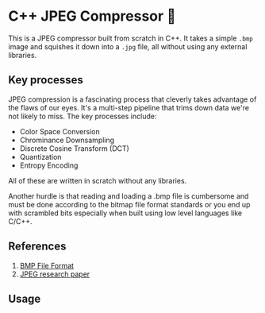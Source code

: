 # C++ JPEG Compressor 📸

This is a JPEG compressor built from scratch in C++. It takes a simple `.bmp` image and squishes it down into a `.jpg` file, all without using any external libraries.

## Key processes

JPEG compression is a fascinating process that cleverly takes advantage of the flaws of our eyes. It's a multi-step pipeline that trims down data we're not likely to miss. The key processes include:
- Color Space Conversion
- Chrominance Downsampling
- Discrete Cosine Transform (DCT)
- Quantization
- Entropy Encoding

All of these are written in scratch without any libraries.

Another hurdle is that reading and loading a .bmp file is cumbersome and must be done according to the bitmap file format standards or you end up with scrambled bits especially when built using low level languages like C/C++.

## References

1) [BMP File Format](https://www.ece.ualberta.ca/~elliott/ee552/studentAppNotes/2003_w/misc/bmp_file_format/bmp_file_format.htm)
2) [JPEG research paper](https://arxiv.org/pdf/1405.6147)

## Usage
